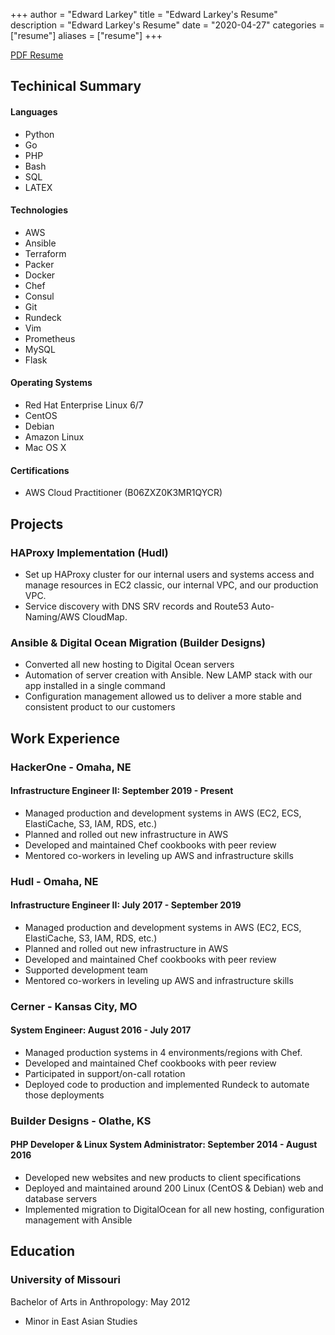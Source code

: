 +++
author = "Edward Larkey"
title = "Edward Larkey's Resume"
description = "Edward Larkey's Resume"
date = "2020-04-27"
categories = ["resume"]
aliases = ["resume"]
+++

[PDF Resume](/files/edward_larkey.pdf)

## Techinical Summary

#### Languages
- Python
- Go
- PHP
- Bash
- SQL
- LATEX
#### Technologies
- AWS
- Ansible
- Terraform
- Packer
- Docker
- Chef
- Consul
- Git
- Rundeck
- Vim
- Prometheus
- MySQL
- Flask
#### Operating Systems
- Red Hat Enterprise Linux 6/7
- CentOS
- Debian
- Amazon Linux
- Mac OS X 
#### Certifications
- AWS Cloud Practitioner (B06ZXZ0K3MR1QYCR)

## Projects

### HAProxy Implementation (Hudl)

- Set up HAProxy cluster for our internal users and systems access and manage resources in EC2 classic, our internal VPC, and our production VPC.
- Service discovery with DNS SRV records and Route53 Auto-Naming/AWS CloudMap.

### Ansible & Digital Ocean Migration (Builder Designs)

- Converted all new hosting to Digital Ocean servers
- Automation of server creation with Ansible. New LAMP stack with our app installed in a single command
- Configuration management allowed us to deliver a more stable and consistent product to our customers

## Work Experience

### HackerOne - Omaha, NE
#### Infrastructure Engineer II: September 2019 - Present
- Managed production and development systems in AWS (EC2, ECS, ElastiCache, S3, IAM, RDS, etc.)
- Planned and rolled out new infrastructure in AWS
- Developed and maintained Chef cookbooks with peer review
- Mentored co-workers in leveling up AWS and infrastructure skills

### Hudl - Omaha, NE
#### Infrastructure Engineer II: July 2017 - September 2019
- Managed production and development systems in AWS (EC2, ECS, ElastiCache, S3, IAM, RDS, etc.)
- Planned and rolled out new infrastructure in AWS
- Developed and maintained Chef cookbooks with peer review
- Supported development team
- Mentored co-workers in leveling up AWS and infrastructure skills

### Cerner - Kansas City, MO
#### System Engineer: August 2016 - July 2017
- Managed production systems in 4 environments/regions with Chef.
- Developed and maintained Chef cookbooks with peer review
- Participated in support/on-call rotation
- Deployed code to production and implemented Rundeck to automate those deployments

### Builder Designs - Olathe, KS

#### PHP Developer & Linux System Administrator: September 2014 - August 2016
- Developed new websites and new products to client specifications
- Deployed and maintained around 200 Linux (CentOS & Debian) web and database servers
- Implemented migration to DigitalOcean for all new hosting, configuration management with Ansible

## Education

### University of Missouri
Bachelor of Arts in Anthropology: May 2012
- Minor in East Asian Studies

